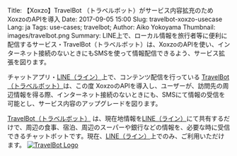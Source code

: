 Title: 【Xoxzo】TravelBot （トラベルボット）がサービス内容拡充のためXoxzoのAPIを導入
Date: 2017-09-05 15:00
Slug: travelbot-xoxzo-usecase
Lang: ja
Tags: use-cases; travelbot; 
Author: Aiko Yokoyama
Thumbnail: images/travelbot.png
Summary: LINE上で、ローカル情報を旅行者等に便利に配信するサービス・TravelBot（トラベルボット）は、XoxzoのAPIを使い、インターネット接続のないときにもSMSを使って情報配信できるよう、サービス拡張を図ります。

チャットアプリ・[LINE（ライン）](https://line.me/ja/)上で、コンテンツ配信を行っている [TravelBot（トラベルボット）](http://m-travelbot.weebly.com/)は、この度 XoxzoのAPIを導入し、ユーザーが、訪問先の周辺情報を得る際、インターネット接続のないときにも、SMSにて情報の受信を可能とし、サービス内容のアップグレードを図ります。

[TravelBot（トラベルボット）](http://m-travelbot.weebly.com/) は、現在地情報を[LINE（ライン）](https://line.me/ja/)にて共有するだけで、周辺の食事、宿泊、周辺のスーパーや銀行などの情報を、必要な時に受信できるチャットボットです。現在、[LINE（ライン）](https://line.me/ja/)上でのみ、ご利用いただけます。
[![TravelBot Logo](/images/travelbot.png)](http://m-travelbot.weebly.com/)
